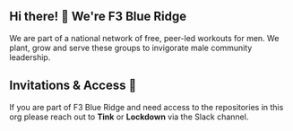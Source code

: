 ## Hi there! 👋 We're F3 Blue Ridge 

We are part of a national network of free, peer-led workouts for men. We plant, grow and serve these groups to invigorate male community leadership.

## Invitations & Access 🔐
If you are part of F3 Blue Ridge and need access to the repositories in this org please reach out to **Tink** or **Lockdown** via the Slack channel. 

